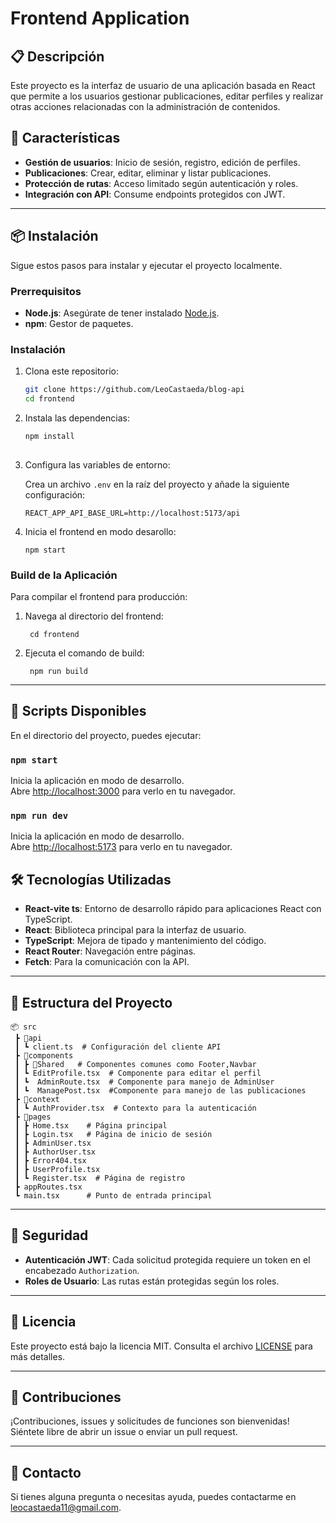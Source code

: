 # Frontend Application

## 📋 Descripción

Este proyecto es la interfaz de usuario de una aplicación basada en React que permite a los usuarios gestionar publicaciones, editar perfiles y realizar otras acciones relacionadas con la administración de contenidos.

## 🚀 Características

- **Gestión de usuarios**: Inicio de sesión, registro, edición de perfiles.
- **Publicaciones**: Crear, editar, eliminar y listar publicaciones.
- **Protección de rutas**: Acceso limitado según autenticación y roles.
- **Integración con API**: Consume endpoints protegidos con JWT.

---

## 📦 Instalación

Sigue estos pasos para instalar y ejecutar el proyecto localmente.

### Prerrequisitos

- **Node.js**: Asegúrate de tener instalado [Node.js](https://nodejs.org/).
- **npm**: Gestor de paquetes.

### Instalación

1. Clona este repositorio:

   ```bash
   git clone https://github.com/LeoCastaeda/blog-api
   cd frontend
   ```

2. Instala las dependencias:

   ```bash
   npm install
  
   ```

3. Configura las variables de entorno:

   Crea un archivo `.env` en la raíz del proyecto y añade la siguiente configuración:

   ```env
   REACT_APP_API_BASE_URL=http://localhost:5173/api
   ```

4. Inicia el frontend en modo desarollo:

   ```
   npm start
   ```

  
### Build de la Aplicación

Para compilar el frontend para producción:

1. Navega al directorio del frontend:

   ```
    cd frontend
   ```
2. Ejecuta el comando de build:

   ```
    npm run build
   ```  

---

## 🔧 Scripts Disponibles

En el directorio del proyecto, puedes ejecutar:

### `npm start` 

Inicia la aplicación en modo de desarrollo.  
Abre [http://localhost:3000](http://localhost:3000) para verlo en tu navegador.

### `npm run dev` 

Inicia la aplicación en modo de desarrollo.  
Abre [http://localhost:5173](http://localhost:5173) para verlo en tu navegador.


## 🛠️ Tecnologías Utilizadas

- **React-vite ts**: Entorno de desarrollo rápido para aplicaciones React con TypeScript.
- **React**: Biblioteca principal para la interfaz de usuario.
- **TypeScript**: Mejora de tipado y mantenimiento del código.
- **React Router**: Navegación entre páginas.
- **Fetch**: Para la comunicación con la API.


---

## 📂 Estructura del Proyecto

```
📦 src
 ┣ 📂api
 ┃ ┗ client.ts  # Configuración del cliente API
 ┣ 📂components
 ┃ ┣ 📂Shared   # Componentes comunes como Footer,Navbar
 ┃ ┗ EditProfile.tsx  # Componente para editar el perfil
 ┃ ┗  AdminRoute.tsx  # Componente para manejo de AdminUser
 ┃ ┗  ManagePost.tsx  #Componente para manejo de las publicaciones
 ┣ 📂context
 ┃ ┗ AuthProvider.tsx  # Contexto para la autenticación
 ┣ 📂pages
 ┃ ┣ Home.tsx    # Página principal
 ┃ ┣ Login.tsx   # Página de inicio de sesión
 ┃ ┣ AdminUser.tsx
 ┃ ┣ AuthorUser.tsx
 ┃ ┣ Error404.tsx
 ┃ ┣ UserProfile.tsx
 ┃ ┗ Register.tsx  # Página de registro
 ┣ appRoutes.tsx
 ┗ main.tsx      # Punto de entrada principal
```

---

## 🔐 Seguridad

- **Autenticación JWT**: Cada solicitud protegida requiere un token en el encabezado `Authorization`.
- **Roles de Usuario**: Las rutas están protegidas según los roles.

---

## 📄 Licencia

Este proyecto está bajo la licencia MIT. Consulta el archivo [LICENSE](./LICENSE) para más detalles.

---

## 👥 Contribuciones

¡Contribuciones, issues y solicitudes de funciones son bienvenidas!  
Siéntete libre de abrir un issue o enviar un pull request.

---

## 📧 Contacto

Si tienes alguna pregunta o necesitas ayuda, puedes contactarme en [leocastaeda11@gmail.com](mailto:leocastaeda11@gmail.com).

